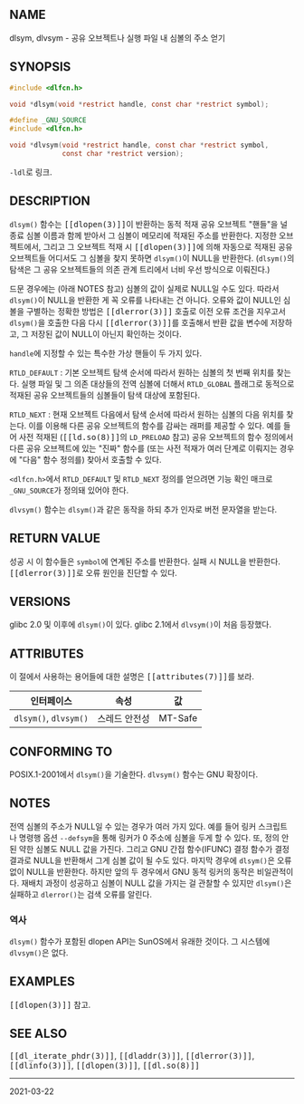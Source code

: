 ## NAME

dlsym, dlvsym - 공유 오브젝트나 실행 파일 내 심볼의 주소 얻기

## SYNOPSIS

```c
#include <dlfcn.h>

void *dlsym(void *restrict handle, const char *restrict symbol);

#define _GNU_SOURCE
#include <dlfcn.h>

void *dlvsym(void *restrict handle, const char *restrict symbol,
             const char *restrict version);
```

`-ldl`로 링크.

## DESCRIPTION

`dlsym()` 함수는 <tt>[[dlopen(3)]]</tt>이 반환하는 동적 적재 공유 오브젝트 "핸들"을 널 종료 심볼 이름과 함께 받아서 그 심볼이 메모리에 적재된 주소를 반환한다. 지정한 오브젝트에서, 그리고 그 오브젝트 적재 시 <tt>[[dlopen(3)]]</tt>에 의해 자동으로 적재된 공유 오브젝트들 어디서도 그 심볼을 찾지 못하면 `dlsym()`이 NULL을 반환한다. (`dlsym()`의 탐색은 그 공유 오브젝트들의 의존 관계 트리에서 너비 우선 방식으로 이뤄진다.)

드문 경우에는 (아래 NOTES 참고) 심볼의 값이 실제로 NULL일 수도 있다. 따라서 `dlsym()`이 NULL을 반환한 게 꼭 오류를 나타내는 건 아니다. 오류와 값이 NULL인 심볼을 구별하는 정확한 방법은 <tt>[[dlerror(3)]]</tt> 호출로 이전 오류 조건을 지우고서 `dlsym()`을 호출한 다음 다시 <tt>[[dlerror(3)]]</tt>를 호출해서 반환 값을 변수에 저장하고, 그 저장된 값이 NULL이 아닌지 확인하는 것이다.

`handle`에 지정할 수 있는 특수한 가상 핸들이 두 가지 있다.

`RTLD_DEFAULT`
:   기본 오브젝트 탐색 순서에 따라서 원하는 심볼의 첫 번째 위치를 찾는다. 실행 파일 및 그 의존 대상들의 전역 심볼에 더해서 `RTLD_GLOBAL` 플래그로 동적으로 적재된 공유 오브젝트들의 심볼들이 탐색 대상에 포함된다.

`RTLD_NEXT`
:   현재 오브젝트 다음에서 탐색 순서에 따라서 원하는 심볼의 다음 위치를 찾는다. 이를 이용해 다른 공유 오브젝트의 함수를 감싸는 래퍼를 제공할 수 있다. 예를 들어 사전 적재된 (<tt>[[ld.so(8)]]</tt>의 `LD_PRELOAD` 참고) 공유 오브젝트의 함수 정의에서 다른 공유 오브젝트에 있는 "진짜" 함수를 (또는 사전 적재가 여러 단계로 이뤄지는 경우에 "다음" 함수 정의를) 찾아서 호출할 수 있다.

`<dlfcn.h>`에서 `RTLD_DEFAULT` 및 `RTLD_NEXT` 정의를 얻으려면 기능 확인 매크로 `_GNU_SOURCE`가 정의돼 있어야 한다.

`dlvsym()` 함수는 `dlsym()`과 같은 동작을 하되 추가 인자로 버전 문자열을 받는다.

## RETURN VALUE

성공 시 이 함수들은 `symbol`에 연계된 주소를 반환한다. 실패 시 NULL을 반환한다. <tt>[[dlerror(3)]]</tt>로 오류 원인을 진단할 수 있다.

## VERSIONS

glibc 2.0 및 이후에 `dlsym()`이 있다. glibc 2.1에서 `dlvsym()`이 처음 등장했다.

## ATTRIBUTES

이 절에서 사용하는 용어들에 대한 설명은 <tt>[[attributes(7)]]</tt>를 보라.

| 인터페이스 | 속성 | 값 |
| --- | --- | --- |
| `dlsym()`, `dlvsym()` | 스레드 안전성 | MT-Safe |

## CONFORMING TO

POSIX.1-2001에서 `dlsym()`을 기술한다. `dlvsym()` 함수는 GNU 확장이다.

## NOTES

전역 심볼의 주소가 NULL일 수 있는 경우가 여러 가지 있다. 예를 들어 링커 스크립트나 명령행 옵션 `--defsym`을 통해 링커가 0 주소에 심볼을 두게 할 수 있다. 또, 정의 안 된 약한 심볼도 NULL 값을 가진다. 그리고 GNU 간접 함수(IFUNC) 결정 함수가 결정 결과로 NULL을 반환해서 그게 심볼 값이 될 수도 있다. 마지막 경우에 `dlsym()`은 오류 없이 NULL을 반환한다. 하지만 앞의 두 경우에서 GNU 동적 링커의 동작은 비일관적이다. 재배치 과정이 성공하고 심볼이 NULL 값을 가지는 걸 관찰할 수 있지만 `dlsym()`은 실패하고 `dlerror()`는 검색 오류를 알린다.

### 역사

`dlsym()` 함수가 포함된 dlopen API는 SunOS에서 유래한 것이다. 그 시스템에 `dlvsym()`은 없다.

## EXAMPLES

<tt>[[dlopen(3)]]</tt> 참고.

## SEE ALSO

<tt>[[dl_iterate_phdr(3)]]</tt>, <tt>[[dladdr(3)]]</tt>, <tt>[[dlerror(3)]]</tt>, <tt>[[dlinfo(3)]]</tt>, <tt>[[dlopen(3)]]</tt>, <tt>[[dl.so(8)]]</tt>

----

2021-03-22
